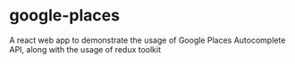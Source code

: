 # google-places
A react web app to demonstrate the usage of Google Places Autocomplete API,  along with the usage of redux toolkit
